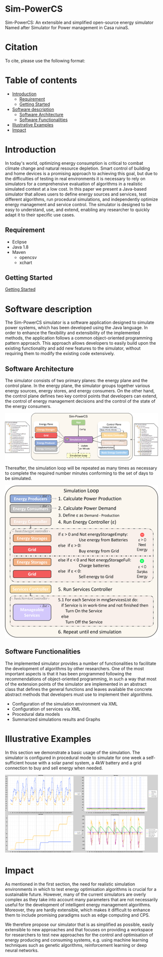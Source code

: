 # Sim-PowerCS
Sim-PowerCS: An extensible and simplified open-source energy simulator
Named after Simulator for Power management in Casa ruinaS.

# Citation
To cite, please use the following format: 

# Table of contents
- [Introduction](#introduction)
  - [Requirement](#requirement)
  - [Getting Started](#getting-started)
- [Software description](#software-description)
  - [Software Architecture](#software-architecture)
  - [Software Functionalities](#software-functionalities)
- [Illustrative Examples](#illustrative-examples)
- [Impact](#impact)

# Introduction
In today's world, optimizing energy consumption is critical to combat climate change and natural resource depletion. Smart control of building and home devices is a promising approach to achieving this goal, but due to the difficulties of testing in real environments it is necessary to rely on simulators for a comprehensive evaluation of algorithms in a realistic simulated context at a low cost. In this paper we present a Java-based simulator that allows users to define energy sources and services, test different algorithms, run procedural simulations, and independently optimize energy management and service control. The simulator is designed to be easy to understand, use, and extend, enabling any researcher to quickly adapt it to their specific use cases.

## Requirement
- Eclipse
- Java 1.8
- Maven
  - opencsv
  - xchart

## Getting Started 
[Getting Started](GettingStarted.md)

# Software description
The Sim-PowerCS simulator is a software application designed to simulate power systems, which has been developed using the Java language. In order to enhance the flexibility and extensibility of the implemented methods, the application follows a common object-oriented programming pattern approach. This approach allows developers to easily build upon the existing functionality and add new features to the simulator, without requiring them to modify the existing code extensively.

## Software Architecture
The simulator consists of two primary planes: the energy plane and the control plane. In the energy plane, the simulator groups together various energy sources, energy stores, and energy consumers. On the other hand, the control plane defines two key control points that developers can extend, the control of energy management decisions and the control of the state of the energy consumers. 

![Architecture](images/Simulator.png)

Thereafter, the simulation loop will be repeated as many times as necessary to complete the required number minutes conforming to the set of days to be simulated.

![SimulationLoop](images/SimulationLoop.png)

## Software Functionalities
The implemented simulator provides a number of functionalities to facilitate the development of algorithms by other researchers. 
One of the most important aspects is that it has been programmed following the recommendations of object-oriented programming, in such a way that most of the extension points of the simulator are implemented in an abstract class that defines the general functions and leaves available the concrete abstract methods that developers must use to implement their algorithms. 

- Configuration of the simulation environment via XML
- Configuration of services via XML
- Procedural data models
- Summarized simulations results and Graphs

# Illustrative Examples
In this section we demonstrate a basic usage of the simulation.
The simulator is configured in procedural mode to simulate for one week a self-sufficient house with a solar panel system, a 4kW battery and a grid connection to buy and sell energy when needed.


![summary](images/summary.png)


# Impact
As mentioned in the first section, the need for realistic simulation environments in which to test energy optimisation algorithms is crucial for a sustainable future.
However, many of the current simulators are overly complex as they take into account many parameters that are not necessarily useful for the development of intelligent energy management algorithms.
Moreover, they are hardly extensible, which makes it difficult to enhance them to include promising paradigms such as edge computing and CPS.

We therefore propose our simulator that is as simplified as possible, easily extensible to new approaches and that focuses on providing a workspace for researchers to test new approaches for the control and optimisation of energy producing and consuming systems, e.g. using machine learning techniques such as genetic algorithms, reinforcement learning or deep neural networks.
